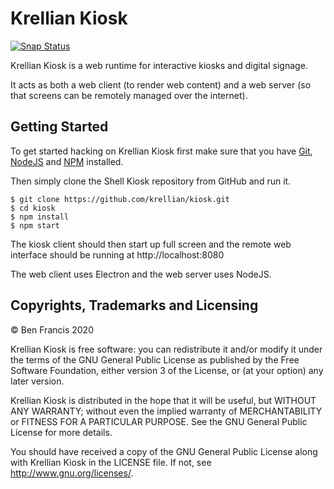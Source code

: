 # Krellian Kiosk

[![Snap Status](https://build.snapcraft.io/badge/krellian/kiosk.svg)](https://build.snapcraft.io/user/krellian/kiosk)

Krellian Kiosk is a web runtime for interactive kiosks and digital signage.

It acts as both a web client (to render web content) and a web server (so that screens can be remotely managed over the internet).

## Getting Started

To get started hacking on Krellian Kiosk first make sure that you have [Git](https://git-scm.com/), [NodeJS](https://nodejs.org/en/) and [NPM](https://www.npmjs.com/) installed.

Then simply clone the Shell Kiosk repository from GitHub and run it.

```
$ git clone https://github.com/krellian/kiosk.git
$ cd kiosk
$ npm install
$ npm start
```
The kiosk client should then start up full screen and the remote web interface should be running at http://localhost:8080

The web client uses Electron and the web server uses NodeJS.

## Copyrights, Trademarks and Licensing

© Ben Francis 2020

Krellian Kiosk is free software: you can redistribute it and/or modify
it under the terms of the GNU General Public License as published by
the Free Software Foundation, either version 3 of the License, or
(at your option) any later version.

Krellian Kiosk is distributed in the hope that it will be useful,
but WITHOUT ANY WARRANTY; without even the implied warranty of
MERCHANTABILITY or FITNESS FOR A PARTICULAR PURPOSE.  See the
GNU General Public License for more details.

You should have received a copy of the GNU General Public License
along with Krellian Kiosk in the LICENSE file. If not, see
<http://www.gnu.org/licenses/>.
